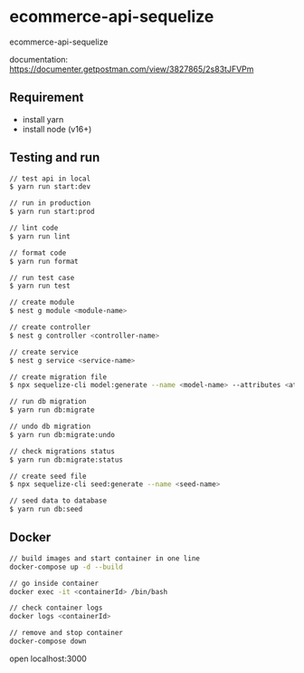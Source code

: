 # ecommerce-api-sequelize

ecommerce-api-sequelize

documentation: <https://documenter.getpostman.com/view/3827865/2s83tJFVPm>

## Requirement

- install yarn
- install node (v16+)

## Testing and run

```zsh
// test api in local
$ yarn run start:dev

// run in production
$ yarn run start:prod

// lint code
$ yarn run lint

// format code
$ yarn run format

// run test case
$ yarn run test

// create module
$ nest g module <module-name>

// create controller
$ nest g controller <controller-name>

// create service
$ nest g service <service-name>

// create migration file
$ npx sequelize-cli model:generate --name <model-name> --attributes <attr:type>

// run db migration
$ yarn run db:migrate

// undo db migration
$ yarn run db:migrate:undo

// check migrations status
$ yarn run db:migrate:status

// create seed file
$ npx sequelize-cli seed:generate --name <seed-name>

// seed data to database
$ yarn run db:seed
```

## Docker

```zsh
// build images and start container in one line
docker-compose up -d --build

// go inside container
docker exec -it <containerId> /bin/bash

// check container logs
docker logs <containerId>

// remove and stop container
docker-compose down
```

open localhost:3000
